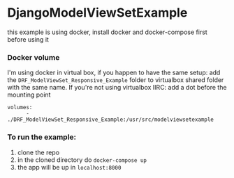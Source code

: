 # DjangoModelViewSetExample
this example is using docker, install docker and docker-compose first before using it

### Docker volume
I'm using docker in virtual box, if you happen to have the same setup: add the `DRF_ModelViewSet_Responsive_Example` folder to virtualbox shared folder with the same name. If you're not using virtualbox IIRC: add a dot before the mounting point 

```
volumes:
      - ./DRF_ModelViewSet_Responsive_Example:/usr/src/modelviewsetexample
```

### To run the example: 
1. clone the repo
2. in the cloned directory do `docker-compose up`
3. the app will be up in `localhost:8000`
